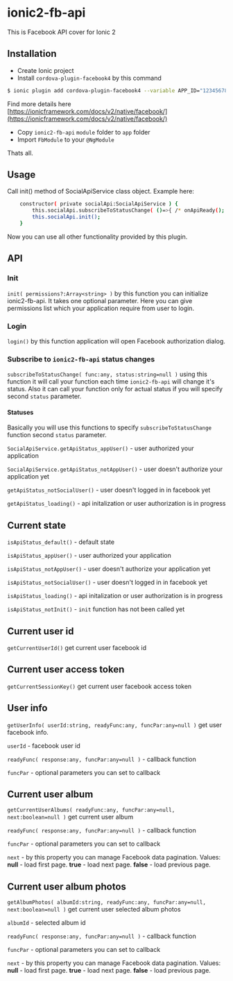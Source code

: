 # ionic2-fb-api
This is Facebook API cover for Ionic 2

## Installation

  * Create Ionic project
  * Install `cordova-plugin-facebook4` by this command 
```bash
$ ionic plugin add cordova-plugin-facebook4 --variable APP_ID="123456789" --variable APP_NAME="myApplication"
```
Find more details here [https://ionicframework.com/docs/v2/native/facebook/](https://ionicframework.com/docs/v2/native/facebook/)
  * Copy `ionic2-fb-api` `module` folder to `app` folder
  * Import `FbModule` to your `@NgModule`
  
Thats all.


## Usage

Call init() method of SocialApiService class object. Example here:
```bash
    constructor( private socialApi:SocialApiService ) {
        this.socialApi.subscribeToStatusChange( ()=>{ /* onApiReady(); */  }, SocialApiService.getApiStatus_appUser() );
        this.socialApi.init();
    }
```
Now you can use all other functionality provided by this plugin.


## API

### Init

`init( permissions?:Array<string> )` by this function you can initialize ionic2-fb-api. It takes one optional parameter. Here you can give permissions list which your application require from user to login.

### Login

`login()` by this function application will open Facebook authorization dialog.

### Subscribe to `ionic2-fb-api` status changes

`subscribeToStatusChange( func:any, status:string=null )` using this function it will call your function each time `ionic2-fb-api` will change it's status. Also it can call your function only for actual status if you will specify second `status` parameter.

#### Statuses

Basically you will use this functions to specify `subscribeToStatusChange` function second `status` parameter.

`SocialApiService.getApiStatus_appUser()` - user authorized your application

`SocialApiService.getApiStatus_notAppUser()` - user doesn't authorize your application yet

`getApiStatus_notSocialUser()` - user doesn't logged in in facebook yet

`getApiStatus_loading()` - api initalization or user authorization is in progress

## Current state

`isApiStatus_default()` - default state

`isApiStatus_appUser()` - user authorized your application

`isApiStatus_notAppUser()` - user doesn't authorize your application yet

`isApiStatus_notSocialUser()` - user doesn't logged in in facebook yet

`isApiStatus_loading()` - api initalization or user authorization is in progress

`isApiStatus_notInit()` - `init` function has not been called yet

## Current user id

`getCurrentUserId()` get current user facebook id

## Current user access token

`getCurrentSessionKey()` get current user facebook access token

## User info

`getUserInfo( userId:string, readyFunc:any, funcPar:any=null )` get user facebook info.

`userId` - facebook user id

`readyFunc( response:any, funcPar:any=null )` - callback function

`funcPar` - optional parameters you can set to callback

## Current user album

`getCurrentUserAlbums( readyFunc:any, funcPar:any=null, next:boolean=null )` get current user album

`readyFunc( response:any, funcPar:any=null )` - callback function

`funcPar` - optional parameters you can set to callback

`next` - by this property you can manage Facebook data pagination. Values: **null** - load first page. **true** - load next page. **false** - load previous page.

## Current user album photos

`getAlbumPhotos( albumId:string, readyFunc:any, funcPar:any=null, next:boolean=null )` get current user selected album photos

`albumId` - selected album id

`readyFunc( response:any, funcPar:any=null )` - callback function

`funcPar` - optional parameters you can set to callback

`next` - by this property you can manage Facebook data pagination. Values: **null** - load first page. **true** - load next page. **false** - load previous page.
